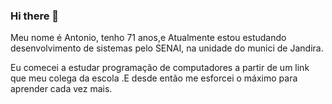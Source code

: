 ### Hi there 👋

<!--
**Antonio723/Antonio723** is a ✨ _special_ ✨ repository because its `README.md` (this file) appears on your GitHub profile.

Here are some ideas to get you started:

- 🔭 I’m currently working on ...
- 🌱 I’m currently learning ...
- 👯 I’m looking to collaborate on ...
- 🤔 I’m looking for help with ...
- 💬 Ask me about ...
- 📫 How to reach me: ...
- 😄 Pronouns: ...
- ⚡ Fun fact: ...
-->
Meu nome é Antonio, tenho 71 anos,e Atualmente estou estudando desenvolvimento de sistemas  pelo SENAI, na unidade do munici de Jandira.

Eu comecei a estudar programação de computadores a partir de um link que meu colega  da escola .E desde então me esforcei o máximo para aprender cada vez mais.

